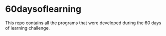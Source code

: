 # 60daysoflearning
This repo contains all the programs that were developed during the 60 days of learning challenge.

